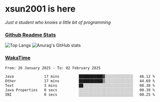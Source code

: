 # xsun2001 is here

*Just a student who knows a little bit of programming*

### [Github Readme Stats](https://github.com/anuraghazra/github-readme-stats)

![Top Langs](https://github-readme-stats.vercel.app/api/top-langs/?username=xsun2001&layout=compact&theme=radical) ![Anurag's GitHub stats](https://github-readme-stats.vercel.app/api?username=xsun2001&show_icons=true&theme=radical)

### [WakaTime](https://wakatime.com)

<!--START_SECTION:waka-->

```txt
From: 26 January 2025 - To: 02 February 2025

Java              17 mins         ███████████▓░░░░░░░░░░░░░   46.12 %
Other             17 mins         ███████████▒░░░░░░░░░░░░░   44.69 %
Text              3 mins          ██░░░░░░░░░░░░░░░░░░░░░░░   08.38 %
Java Properties   0 secs          ░░░░░░░░░░░░░░░░░░░░░░░░░   00.39 %
INI               0 secs          ░░░░░░░░░░░░░░░░░░░░░░░░░   00.25 %
```

<!--END_SECTION:waka-->
